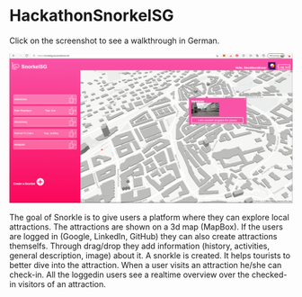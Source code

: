 # HackathonSnorkelSG

Click on the screenshot to see a walkthrough in German.

[![SC2 Video](https://raw.githubusercontent.com/DavidEggenberger/HackathonSnorkelSG/master/WebAPI/SnorkleSG.PNG)](https://www.youtube.com/watch?v=qLxkJVdA-Mw&t=1s&ab_channel=DavidSeesSharp "Click to Watch a walkthrough (in German)")

The goal of Snorkle is to give users a platform where they can explore local attractions. The attractions are shown on a 3d map (MapBox). If the users are logged in (Google, LinkedIn, GitHub) they can also create attractions themselfs. Through drag/drop they add information (history, activities, general description, image) about it. A snorkle is created. It helps tourists to better dive into the attraction. When a user visits an attraction he/she can check-in. All the loggedin users see a realtime overview over the checked-in visitors of an attraction. 


